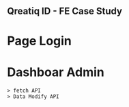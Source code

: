 
## Qreatiq ID - FE Case Study

# Page Login

# Dashboar Admin

    > fetch API
    > Data Modify API
